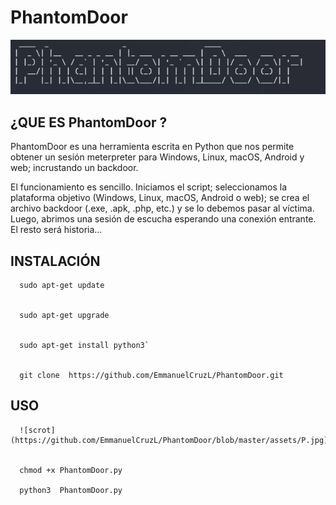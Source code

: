 # PhantomDoor
![scrot](https://github.com/EmmanuelCruzL/PhantomDoor/blob/master/assets/Phantom.jpg)

## ¿QUE ES PhantomDoor ?

PhantomDoor es una herramienta escrita en Python que nos permite obtener un sesión meterpreter para Windows, Linux, macOS, Android y web; incrustando un backdoor.


El funcionamiento es sencillo. Iniciamos el script; seleccionamos la plataforma objetivo (Windows, Linux, macOS, Android o web); se crea el archivo backdoor (.exe, .apk, .php, etc.) y se lo debemos pasar al víctima. Luego, abrimos una sesión de escucha esperando una conexión entrante. El resto será historia…

## INSTALACIÓN 

      sudo apt-get update
     
     
      sudo apt-get upgrade      
     
     
      sudo apt-get install python3`
     
     
      git clone  https://github.com/EmmanuelCruzL/PhantomDoor.git
## USO
      ![scrot](https://github.com/EmmanuelCruzL/PhantomDoor/blob/master/assets/P.jpg)

     
      chmod +x PhantomDoor.py
     
      python3  PhantomDoor.py 
